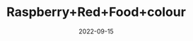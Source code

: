 ---
title: 'Raspberry+Red+Food+colour'
date: '2022-09-15' 
metatag: '' 
inventory: '0' 
draft: false 
# meta description 
shortDescripton: ''
description: 'Food+Colour'
longdescription: ''
featured: True
# product Price
price: '40.0'
# Product Short Description
shortDescription: ''
productID: 'C46EC5D7-6525-ED11-9968-005056B3A416'
type: 'products'
category: 'Food+Colour' 
thumnailproduct: 'https://aminsaddiquidawakhana.eralive.net/images/products/C46EC5D7-6525-ED11-9968-005056B3A4161.png' 
images:
  - image: 'images/products/C46EC5D7-6525-ED11-9968-005056B3A4161.png'  
Variants:
---